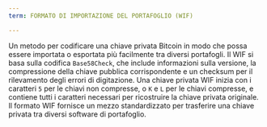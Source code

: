 ```yaml
---
term: FORMATO DI IMPORTAZIONE DEL PORTAFOGLIO (WIF)

---
```

Un metodo per codificare una chiave privata Bitcoin in modo che possa essere importata o esportata più facilmente tra diversi portafogli. Il WIF si basa sulla codifica `Base58Check`, che include informazioni sulla versione, la compressione della chiave pubblica corrispondente e un checksum per il rilevamento degli errori di digitazione. Una chiave privata WIF inizia con i caratteri `5` per le chiavi non compresse, o `K` e `L` per le chiavi compresse, e contiene tutti i caratteri necessari per ricostruire la chiave privata originale. Il formato WIF fornisce un mezzo standardizzato per trasferire una chiave privata tra diversi software di portafoglio.